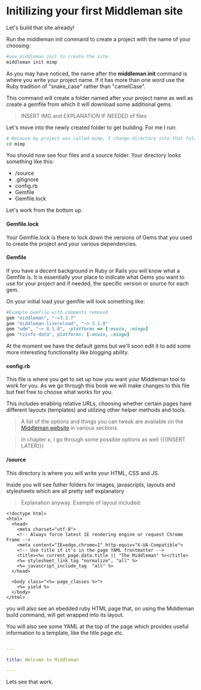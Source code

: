 # Initilizing your first Middleman site

Let's build that site already!

Run the middleman init command to create a project with the name of your choosing:

```bash
#use middleman init to create the site
middleman init mimp
```

As you may have noticed, the name after the **middleman init** command is where you write your project name. If it has more than one word use the Ruby tradition of "snake_case" rather than "camelCase".

This command will create a folder named after your project name as well as create a gemfile from which it will download some additional gems.

> INSERT IMG and EXPLANATION IF NEEDED of files
 
Let's move into the newly created folder to get building. For me I run:

```bash
# Because my project was called mimp, I change directory into that folder
cd mimp
```

You should now see four files and a source folder. Your directory looks something like this:

* /source
* .gitignore
* config.rb
* Gemfile
* Gemfile.lock

Let's work from the bottom up. 

#### Gemfile.lock

Your Gemfile.lock is there to lock down the versions of Gems that you used to create the project and your various dependencies.

#### Gemfile

If you have a decent background in Ruby or Rails you will know what a Gemfile is. It is essentially your place to indicate what Gems you want to use for your project and if needed, the specific version or source for each gem.

On your initial load your gemfile will look something like:

```Ruby
#Example Gemfile with comments removed
gem "middleman", "~>3.3.7"
gem "middleman-livereload", "~> 3.1.0"
gem "wdm", "~> 0.1.0", :platforms => [:mswin, :mingw]
gem "tzinfo-data", platforms: [:mswin, :mingw]
```

At the moment we have the default gems but we'll soon edit it to add some more interesting functionality like blogging ability.

#### config.rb

This file is where you get to set up how you want your Middleman tool to work for you. As we go through this book we will make changes to this file but feel free to choose what works for you.

This includes enabling relative URLs, choosing whether certain pages have different layouts (templates) and utilzing other helper methods and tools.

> A list of the options and things you can tweak are available on the [Middleman website](http://middlemanapp.com/) in various sections.

> In chapter x, I go through some possible options as well {{{INSERT LATER}}}

#### /source

This directory is where you will write your HTML, CSS and JS.

Inside you will see futher folders for images, javascripts, layouts and stylesheets which are all pretty self explanatory

 

> Explanation anyway. Example of layout included:

```erb
<!doctype html>
<html>
  <head>
    <meta charset="utf-8">
    <!-- Always force latest IE rendering engine or request Chrome Frame -->
    <meta content="IE=edge,chrome=1" http-equiv="X-UA-Compatible">
    <!-- Use title if it's in the page YAML frontmatter -->
    <title><%= current_page.data.title || "The Middleman" %></title>
    <%= stylesheet_link_tag "normalize", "all" %>
    <%= javascript_include_tag  "all" %>
  </head>
  
  <body class="<%= page_classes %>">
    <%= yield %>
  </body>
</html>
```

you will also see an ebedded ruby HTML page that, on using the Middleman build command, will get wrapped into its layout.

 

You will also see some YAML at the top of the page which provides useful information to a template, like the title page etc.

 

```yaml

---

title: Welcome to Middleman

---

```

 

Lets see that work.
